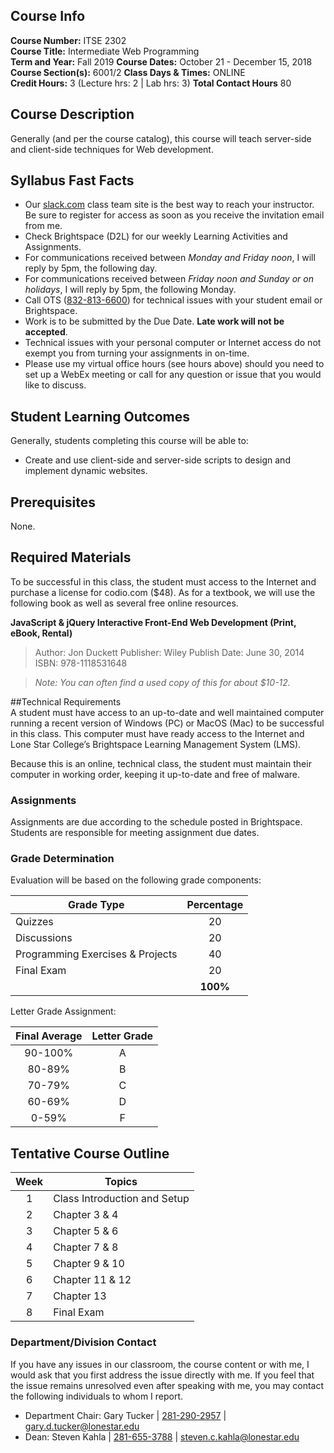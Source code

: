 ## Course Info
**Course Number:** ITSE 2302  
**Course Title:** Intermediate Web Programming  
**Term and Year:** Fall 2019
**Course Dates:** October 21 - December 15, 2018
**Course Section(s):** 6001/2 
**Class Days & Times:** ONLINE  
**Credit Hours:** 3 (Lecture hrs: 2 | Lab hrs: 3)
**Total Contact Hours** 80

## Course Description  
Generally (and per the course catalog), this course will teach server-side and client-side techniques for Web development.  

## Syllabus Fast Facts
* Our <a href="https://slack.com" target="_blank">slack.com</a> class team site is the best way to reach your instructor.  Be sure to register for access as soon as you receive the invitation email from me.
* Check Brightspace (D2L) for our weekly Learning Activities and Assignments.  
* For communications received between _Monday and Friday noon_, I will reply by 5pm, the following day.  
* For communications received between _Friday noon and Sunday or on holidays_, I will reply by 5pm, the following Monday.
* Call OTS (<a href="tel:832-813-6600">832-813-6600</a>) for technical issues with your student email or Brightspace.
* Work is to be submitted by the Due Date.  **Late work will not be accepted**.
* Technical issues with your personal computer or Internet access do not exempt you from turning your assignments in on-time.
* Please use my virtual office hours (see hours above) should you need to set up a WebEx meeting or call for any question or issue that you would like to discuss.

## Student Learning Outcomes  

Generally, students completing this course will be able to:  

* Create and use client-side and server-side scripts to design and implement dynamic websites.

## Prerequisites  
None.  

## Required Materials  
To be successful in this class, the student must access to the Internet and purchase a license for codio.com ($48).  As for a textbook, we will use the following book as well as several free online resources.

**JavaScript & jQuery Interactive Front-End Web Development (Print, eBook, Rental)**
> Author:  Jon Duckett
> Publisher: Wiley
> Publish Date: June 30, 2014
> ISBN: 978-1118531648

> *Note:  You can often find a used copy of this for about $10-12.*

##Technical Requirements  
A student must have access to an up-to-date and well maintained computer running a recent version of Windows (PC) or MacOS (Mac) to be successful in this class. This computer must have ready access to the Internet and Lone Star College’s Brightspace Learning Management System (LMS).  

Because this is an online, technical class, the student must maintain their computer in working order, keeping it up-to-date and free of malware.

### Assignments
Assignments are due according to the schedule posted in Brightspace.  Students are responsible for meeting assignment due dates.    

### Grade Determination  

Evaluation will be based on the following grade components:

| Grade Type | Percentage |
| ---------- | :------: |
| Quizzes | 20 |
| Discussions | 20 |
| Programming Exercises & Projects | 40 |
| Final Exam | 20 |
|  | **100%** |


Letter Grade Assignment:

| Final Average | Letter Grade |
| :----------: | :------: |
| 90-100% | A |
| 80-89% | B |
| 70-79% | C |
| 60-69% | D |
| 0-59% | F |

## Tentative Course Outline 
| Week | Topics | 
| :---: | ---------- | 
| 1 | Class Introduction and Setup |  
| 2 | Chapter 3 & 4 |
| 3 | Chapter 5 & 6 |
| 4 | Chapter 7 & 8 |
| 5 | Chapter 9 & 10 |
| 6 | Chapter 11 & 12 |
| 7 | Chapter 13 |
| 8 | Final Exam |

### Department/Division Contact
If you have any issues in our classroom, the course content or with me, I would ask that you first address the issue directly with me.  If you feel that the issue remains unresolved even after speaking with me, you may contact the following individuals to whom I report.

* Department Chair: Gary Tucker | <a href="tel:281-290-2957">281-290-2957</a> | <a href="mailto:gary.d.tucker@lonestar.edu">gary.d.tucker@lonestar.edu</a>
* Dean: Steven Kahla | <a href="tel:281-655-3788">281-655-3788</a> | <a href="mailto:steven.c.kahla@lonestar.edu">steven.c.kahla@lonestar.edu</a>